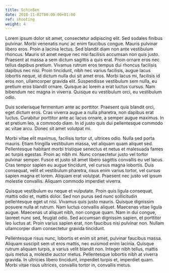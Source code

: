 ```yaml
---
title: Schießen
date: 2018-11-02T00:00:00+01:00
ref: shooting
weight: 4
---
```


Lorem ipsum dolor sit amet, consectetur adipiscing elit. Sed sodales finibus pulvinar. Morbi venenatis nunc ac enim faucibus congue. Mauris pulvinar libero eros. Proin a lacinia lectus. Sed blandit diam non ante vestibulum rhoncus. Mauris sit amet neque nec nisi facilisis accumsan non quis justo. Praesent at massa a sem dictum sagittis a quis erat. Proin ornare eros nec tellus dapibus pretium. Vivamus rutrum eros tempus dui rhoncus facilisis dapibus nec nisi. Proin tincidunt, nibh nec varius facilisis, augue lacus lobortis neque, id dictum nulla dui sit amet eros. Morbi lacus mi, facilisis id eros non, ullamcorper gravida elit. Suspendisse vestibulum sem nulla, eu pretium eros blandit ornare. Quisque ac lorem a erat luctus cursus. Nam bibendum nec magna in viverra. Quisque eu vestibulum orci, eu vestibulum odio.

Duis scelerisque fermentum ante ac porttitor. Praesent quis blandit orci, eget dictum eros. Cras viverra augue a nulla pharetra, non dapibus erat luctus. Curabitur porttitor ante ac lacus ornare, a semper augue maximus. In et pretium leo, a commodo diam. In id justo quis dui pellentesque commodo ac vitae arcu. Donec sit amet volutpat mi.

Morbi vitae elit maximus, facilisis tortor ut, ultrices odio. Nulla sed porta mauris. Etiam fringilla vestibulum massa, vel aliquam quam aliquet sed. Pellentesque habitant morbi tristique senectus et netus et malesuada fames ac turpis egestas. Proin ac nibh mi. Nunc consectetur justo vel tortor pulvinar semper. Fusce et justo sit amet libero sagittis convallis eu vel lacus. Cras tempor sapien eu augue tincidunt, vel cursus magna lobortis. Duis consequat, velit et vestibulum pharetra, risus enim varius tortor, vel cursus sapien magna et lorem. Aliquam erat volutpat. Praesent nec justo vel ipsum molestie convallis. Aliquam commodo imperdiet viverra.

Quisque vestibulum eu neque et vulputate. Proin quis ligula consequat, mattis odio et, mattis dolor. Sed non purus sed nunc sollicitudin pellentesque eget ut nisi. Vivamus quis justo mauris. Quisque dignissim posuere nulla at rutrum. Nam luctus convallis aliquet. Maecenas vitae ligula augue. Maecenas ut aliquet nibh, non congue quam. Nam in dui congue, laoreet nunc sed, feugiat odio. Sed accumsan dignissim sapien, et porttitor leo luctus at. Proin varius sapien erat, non faucibus nisi pulvinar non. Nullam ullamcorper diam consectetur gravida tincidunt.

Pellentesque risus nunc, lobortis et enim sit amet, pulvinar faucibus massa. Aliquam suscipit sem ut eros mattis, nec euismod enim lacinia. Quisque rutrum aliquam turpis, a varius velit blandit non. Integer nibh tellus, mattis quis metus a, molestie auctor metus. Pellentesque lobortis nibh at viverra gravida. In ultricies libero tincidunt, imperdiet turpis et, imperdiet quam. Morbi vitae risus ultrices, convallis tortor in, convallis metus.